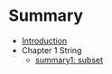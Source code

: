 # Summary

* [Introduction](README.md)
* Chapter 1 String
   * [summary1: subset](pai_lie_zu_he_mo_ban.md)

